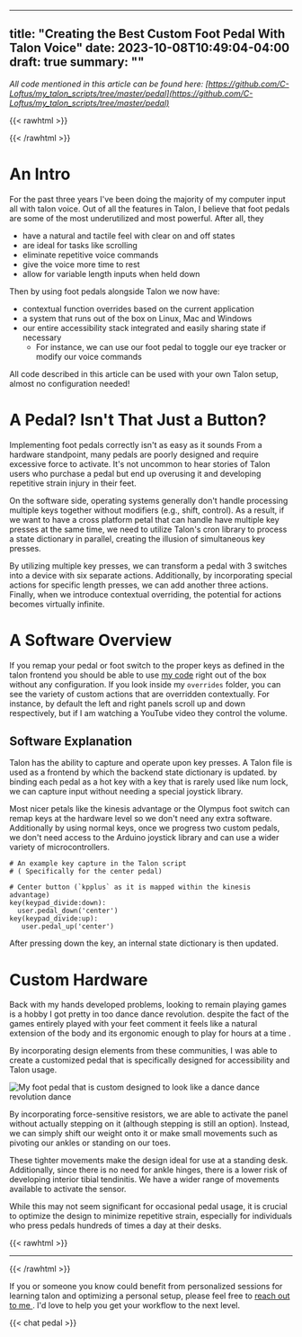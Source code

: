  ---
title: "Creating the Best Custom Foot Pedal With Talon Voice"
date: 2023-10-08T10:49:04-04:00
draft: true
summary: ""
---

_All code mentioned in this article can be found here: [https://github.com/C-Loftus/my_talon_scripts/tree/master/pedal](https://github.com/C-Loftus/my_talon_scripts/tree/master/pedal)_


{{< rawhtml >}}
<br>
 
{{< /rawhtml >}}

# An Intro
 For the past three years I've been doing the majority of my computer input all with talon voice. Out of all the features in Talon, I believe that foot pedals are some of the most underutilized and most powerful.   After all, they
- have a natural and tactile feel with clear on and off states
-  are ideal for tasks like scrolling
-  eliminate repetitive voice commands
- give the voice more time to rest
-  allow for variable length inputs when held down

 Then by using foot pedals alongside Talon we now have:
- contextual function overrides based on the current application
- a system that runs out of the box on Linux, Mac and Windows
-  our entire accessibility stack integrated and easily sharing state if necessary
   -   For instance, we can use our foot pedal to  toggle our eye tracker or modify our voice commands

All code described in this article can be used with your own Talon setup, almost no configuration  needed!


# A Pedal? Isn't That Just a Button?

Implementing foot pedals correctly isn't as easy as it sounds From a hardware standpoint, many pedals are poorly designed and require excessive force to activate. It's not uncommon to hear stories of Talon users who purchase a pedal but end up overusing it and developing repetitive strain injury in their feet. 

On the software side, operating systems generally don't handle processing multiple keys together without modifiers (e.g., shift, control). As a result, if we want to have a cross platform petal that can handle have multiple key presses at the same time, we need to utilize Talon's cron library to process a state dictionary in parallel, creating the illusion of simultaneous key presses.

By utilizing multiple key presses, we can transform a pedal with 3 switches into a device with six separate actions. Additionally, by incorporating special actions for specific length presses, we can add another three actions. Finally, when we introduce contextual overriding, the potential for actions becomes virtually infinite. 

#  A Software Overview

If you remap your pedal or foot switch to the proper keys as defined in the talon frontend you should be able to use  [my code](https://github.com/C-Loftus/my_talon_scripts/tree/master/pedal) right out of the box without any configuration.  If you look inside my `overrides` folder, you can see the variety of custom actions that are overridden contextually.  For instance, by default the left and right panels scroll up and down respectively, but if I am watching a YouTube video they control the volume.

## Software Explanation

 Talon has the ability to  capture and operate upon key presses. A Talon file is used as a frontend by which the backend state dictionary is updated.  by binding each pedal as a hot key with a key that is rarely used like num lock,  we can capture input without needing a special joystick library.  
 
 Most nicer petals like the kinesis advantage or the Olympus foot switch can remap keys at the hardware level so we don't need any extra software.   Additionally by using normal keys,  once we progress two custom pedals, we don't need access to the Arduino joystick library and can use a wider variety of microcontrollers. 

 ```talon 
 # An example key capture in the Talon script 
 # ( Specifically for the center pedal)

 # Center button (`kpplus` as it is mapped within the kinesis advantage)
key(keypad_divide:down):    
   user.pedal_down('center')
key(keypad_divide:up):     
    user.pedal_up('center')
 ```

 After pressing down the key, an internal state dictionary is then updated.

#  Custom Hardware
 Back with my hands developed problems, looking to remain playing games is a hobby I got pretty in too dance dance revolution.  despite the fact of the games entirely played with your feet comment it feels like a natural extension of the body  and its ergonomic enough to play for hours at a time .

  By incorporating design elements from these communities, I was able to create a customized pedal that is specifically designed for accessibility and Talon usage.
  


![My foot pedal that is custom designed to look like a dance dance revolution dance](/image.png)

By incorporating force-sensitive resistors, we are able to activate the panel without actually stepping on it (although stepping is still an option). Instead, we can simply shift our weight onto it or make small movements such as pivoting our ankles or standing on our toes.

These tighter movements make the design ideal for use at a standing desk. Additionally, since there is no need for ankle hinges, there is a lower risk of developing interior tibial tendinitis.  We have a wider range of movements available to activate the sensor.

While this may not seem significant for occasional pedal usage, it is crucial to optimize the design to minimize repetitive strain, especially for individuals who press pedals hundreds of times a day at their desks.
 

{{< rawhtml >}}
<hr>
{{< /rawhtml >}}

If you or someone you know could benefit from personalized sessions for learning talon and optimizing a personal setup, please feel free to [reach out to me ](/contact) .   I'd love to help you get your workflow to the next level.

  {{< chat pedal >}} 